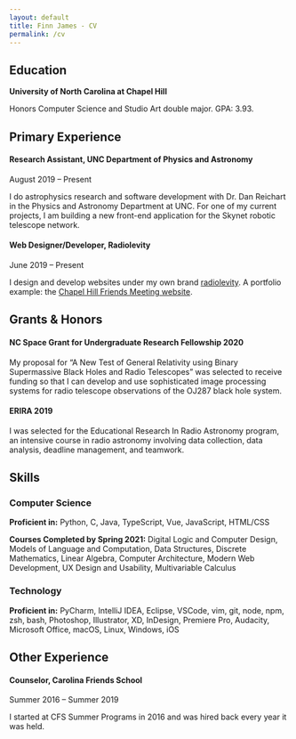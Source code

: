 ```yaml
---
layout: default
title: Finn James - CV
permalink: /cv
---
```


## Education

**University of North Carolina at Chapel Hill**

Honors Computer Science and Studio Art double major. GPA: 3.93.

## Primary Experience

#### Research Assistant, <span class="roman">UNC Department of Physics and Astronomy</span>

<span class="gray">August 2019 – Present</span>

I do astrophysics research and software development with Dr. Dan Reichart in the Physics and Astronomy Department at UNC. For one of my current projects, I am building a new front-end application for the Skynet robotic telescope network.

#### Web Designer/Developer, <span class="roman">Radiolevity</span>

<span class="gray">June 2019 – Present</span>

I design and develop websites under my own brand [radiolevity](https://radiolevity.com). A portfolio example: the [Chapel Hill Friends Meeting website](https://chapelhillfriends.org).

## Grants & Honors

#### NC Space Grant for Undergraduate Research Fellowship 2020

My proposal for “A New Test of General Relativity using Binary Supermassive Black Holes and Radio Telescopes” was selected to receive funding so that I can develop and use sophisticated image processing systems for radio telescope observations of the OJ287 black hole system.

#### ERIRA 2019

I was selected for the Educational Research In Radio Astronomy program, an intensive course in radio astronomy involving data collection, data analysis, deadline management, and teamwork.

## Skills

### Computer Science

**Proficient in:** Python, C, Java, TypeScript, Vue, JavaScript, HTML/CSS

**Courses Completed by Spring 2021:** Digital Logic and Computer Design, Models of Language and Computation, Data Structures, Discrete Mathematics, Linear Algebra, Computer Architecture, Modern Web Development, UX Design and Usability, Multivariable Calculus

### Technology

**Proficient in:** PyCharm, IntelliJ IDEA, Eclipse, VSCode, vim, git, node, npm, zsh, bash, Photoshop, Illustrator, XD, InDesign, Premiere Pro, Audacity, Microsoft Office, macOS, Linux, Windows, iOS

## Other Experience

#### Counselor, <span class="roman">Carolina Friends School</span>

<span class="gray">Summer 2016 – Summer 2019</span>

I started at CFS Summer Programs in 2016 and was hired back every year it was held.